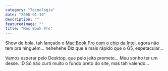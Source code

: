 ```yaml
---
category: "Tecnologia"
date: "2006-01-10"
description: ""
featuredImage: ""
title: "Mac Book Pro"
---
```


Show de bola, tah lançado o [Mac Book Pro com o chip da Intel](http://www.apple.com/macbookpro/), agora não tem pra ninguém... hehehehe Diz que é mais rápido que o G5, espetacular...

Vamos esperar pelo Desktop, que pelo jeito promete... Meu sonho ter um desse. :D Só não curti muito o fundo preto do site, mas tah valendo...
